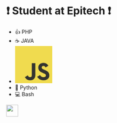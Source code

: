 # :exclamation: Student at Epitech :exclamation:

* :+1: PHP
* :coffee: JAVA
* <img src="https://raw.githubusercontent.com/github/explore/80688e429a7d4ef2fca1e82350fe8e3517d3494d/topics/javascript/javascript.png" alt="drawing" width="100"/>
* :snake: Python
* :computer: Bash

<img height="32" width="32" src="https://cdn.jsdelivr.net/npm/simple-icons@v5/icons/linkedin.svg" />